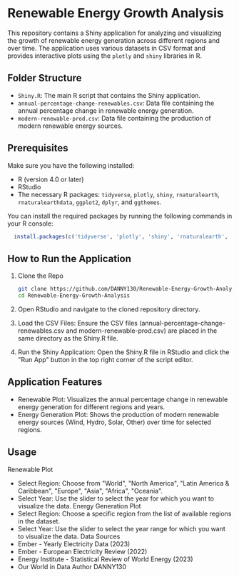 # Renewable Energy Growth Analysis

This repository contains a Shiny application for analyzing and visualizing the growth of renewable energy generation across different regions and over time. The application uses various datasets in CSV format and provides interactive plots using the `plotly` and `shiny` libraries in R.

## Folder Structure

- `Shiny.R`: The main R script that contains the Shiny application.
- `annual-percentage-change-renewables.csv`: Data file containing the annual percentage change in renewable energy generation.
- `modern-renewable-prod.csv`: Data file containing the production of modern renewable energy sources.

## Prerequisites

Make sure you have the following installed:
- R (version 4.0 or later)
- RStudio
- The necessary R packages: `tidyverse`, `plotly`, `shiny`, `rnaturalearth`, `rnaturalearthdata`, `ggplot2`, `dplyr`, and `ggthemes`.

You can install the required packages by running the following commands in your R console:
```r
  install.packages(c('tidyverse', 'plotly', 'shiny', 'rnaturalearth', 'rnaturalearthdata', 'ggplot2', 'dplyr', 'ggthemes'))
```

## How to Run the Application
1. Clone the Repo
   ```bash
   git clone https://github.com/DANNY130/Renewable-Energy-Growth-Analysis.git
   cd Renewable-Energy-Growth-Analysis
2. Open RStudio and navigate to the cloned repository directory.

3. Load the CSV Files: Ensure the CSV files (annual-percentage-change-renewables.csv and modern-renewable-prod.csv) are placed in the same directory as the Shiny.R file.

4. Run the Shiny Application: Open the Shiny.R file in RStudio and click the "Run App" button in the top right corner of the script editor.

## Application Features
- Renewable Plot: Visualizes the annual percentage change in renewable energy generation for different regions and years.
- Energy Generation Plot: Shows the production of modern renewable energy sources (Wind, Hydro, Solar, Other) over time for selected regions.

## Usage
Renewable Plot
- Select Region: Choose from "World", "North America", "Latin America & Caribbean", "Europe", "Asia", "Africa", "Oceania".
- Select Year: Use the slider to select the year for which you want to visualize the data.
Energy Generation Plot
- Select Region: Choose a specific region from the list of available regions in the dataset.
- Select Year: Use the slider to select the year range for which you want to visualize the data.
Data Sources
- Ember - Yearly Electricity Data (2023)
- Ember - European Electricity Review (2022)
- Energy Institute - Statistical Review of World Energy (2023)
- Our World in Data
Author
DANNY130
